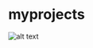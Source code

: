 # myprojects

![alt text](https://github.com/[username]/[reponame]/blob/[branch]/image.jpg?raw=true)
